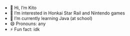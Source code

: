 - 👋 Hi, I’m Kito
- 👀 I’m interested in Honkai Star Rail and Nintendo games
- 🌱 I’m currently learning Java (at school)
- 😄 Pronouns: any
- ⚡ Fun fact: idk

<!---
Tulip-Kito7/Tulip-Kito7 is a ✨ special ✨ repository because its `README.md` (this file) appears on your GitHub profile.
You can click the Preview link to take a look at your changes.
--->
